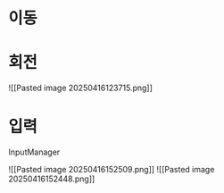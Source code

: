 
# 이동



# 회전
![[Pasted image 20250416123715.png]]



# 입력

InputManager 

![[Pasted image 20250416152509.png]]
![[Pasted image 20250416152448.png]]

